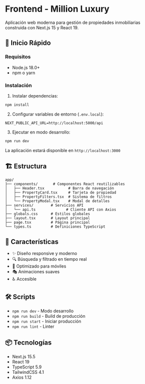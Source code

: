 # Frontend - Million Luxury

Aplicación web moderna para gestión de propiedades inmobiliarias construida con Next.js 15 y React 19.

## 🚀 Inicio Rápido

### Requisitos
- Node.js 18.0+
- npm o yarn

### Instalación

1. Instalar dependencias:
```bash
npm install
```

2. Configurar variables de entorno (`.env.local`):
```env
NEXT_PUBLIC_API_URL=http://localhost:5000/api
```

3. Ejecutar en modo desarrollo:
```bash
npm run dev
```

La aplicación estará disponible en `http://localhost:3000`

## 🏗️ Estructura

```
app/
├── components/       # Componentes React reutilizables
│   ├── Header.tsx           # Barra de navegación
│   ├── PropertyCard.tsx     # Tarjeta de propiedad
│   ├── PropertyFilters.tsx  # Sistema de filtros
│   └── PropertyModal.tsx    # Modal de detalles
├── services/        # Servicios API
│   └── api.ts              # Cliente API con Axios
├── globals.css      # Estilos globales
├── layout.tsx       # Layout principal
├── page.tsx         # Página principal
└── types.ts         # Definiciones TypeScript
```

## 🎨 Características

- ✨ Diseño responsive y moderno
- 🔍 Búsqueda y filtrado en tiempo real
- 📱 Optimizado para móviles
- 🎭 Animaciones suaves
- ♿ Accesible

## 🛠️ Scripts

- `npm run dev` - Modo desarrollo
- `npm run build` - Build de producción
- `npm run start` - Iniciar producción
- `npm run lint` - Linter

## 📦 Tecnologías

- Next.js 15.5
- React 19
- TypeScript 5.9
- TailwindCSS 4.1
- Axios 1.12

